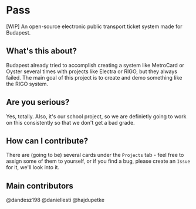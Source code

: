 # Pass
[WIP] An open-source electronic public transport ticket system made for Budapest.

## What's this about?
Budapest already tried to accomplish creating a system like MetroCard or Oyster several times with projects like Electra or RIGO, but they always failed. The main goal of this project is to create and demo something like the RIGO system.

## Are you serious?
Yes, totally. Also, it's our school project, so we are definietly going to work on this consistently so that we don't get a bad grade.

## How can I contribute?
There are (going to be) several cards under the `Projects` tab - feel free to assign some of them to yourself, or if you find a bug, please create an `Issue` for it, we'll look into it.

## Main contributors
@dandesz198
@daniellesti
@hajdupetke
